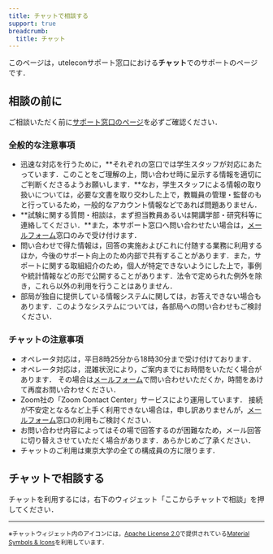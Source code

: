 ```yaml
---
title: チャットで相談する
support: true
breadcrumb:
  title: チャット
---
```


このページは，uteleconサポート窓口における**チャット**でのサポートのページです．

## 相談の前に

ご相談いただく前に[サポート窓口のページ](./)を必ずご確認ください．

### 全般的な注意事項

- 迅速な対応を行うために，**それぞれの窓口では学生スタッフが対応にあたっています．このことをご理解の上，問い合わせ時に呈示する情報を適切にご判断くださるようお願いします．**なお，学生スタッフによる情報の取り扱いについては，必要な文書を取り交わした上で，教職員の管理・監督のもと行っているため，一般的なアカウント情報などであれば問題ありません．
- **試験に関する質問・相談は，まず担当教員あるいは開講学部・研究科等に連絡してください．**また，本サポート窓口へ問い合わせたい場合は，[メールフォーム](./email-form)窓口のみで受け付けます．
- 問い合わせで得た情報は，回答の実施およびこれに付随する業務に利用するほか，今後のサポート向上のため内部で共有することがあります．また，サポートに関する取組紹介のため，個人が特定できないようにした上で，事例や統計情報などの形で公開することがあります．法令で定められた例外を除き，これら以外の利用を行うことはありません．
- 部局が独自に提供している情報システムに関しては，お答えできない場合もあります．このようなシステムについては，各部局への問い合わせもご検討ください．

### チャットの注意事項

- オペレータ対応は，平日8時25分から18時30分まで受け付けております．
- オペレータ対応は，混雑状況により，ご案内までにお時間をいただく場合があります．
  その場合は[メールフォーム](./email-form)で問い合わせいただくか，時間をあけて再度お問い合わせください．
- Zoom社の「Zoom Contact Center」サービスにより運用しています．
  接続が不安定となるなど上手く利用できない場合は，申し訳ありませんが，[メールフォーム](/support/email-form)窓口の利用もご検討ください．
- お問い合わせ内容によってはその場で回答するのが困難なため，メール回答に切り替えさせていただく場合があります．あらかじめご了承ください．
- チャットのご利用は東京大学の全ての構成員の方に限ります．

## チャットで相談する

チャットを利用するには，右下のウィジェット「ここからチャットで相談」を押してください．

---

<small>※チャットウィジェット内のアイコンには，<a href="https://www.apache.org/licenses/LICENSE-2.0">Apache License 2.0</a>で提供されている<a href="https://fonts.google.com/icons">Material Symbols & Icons</a>を利用しています．</small>
